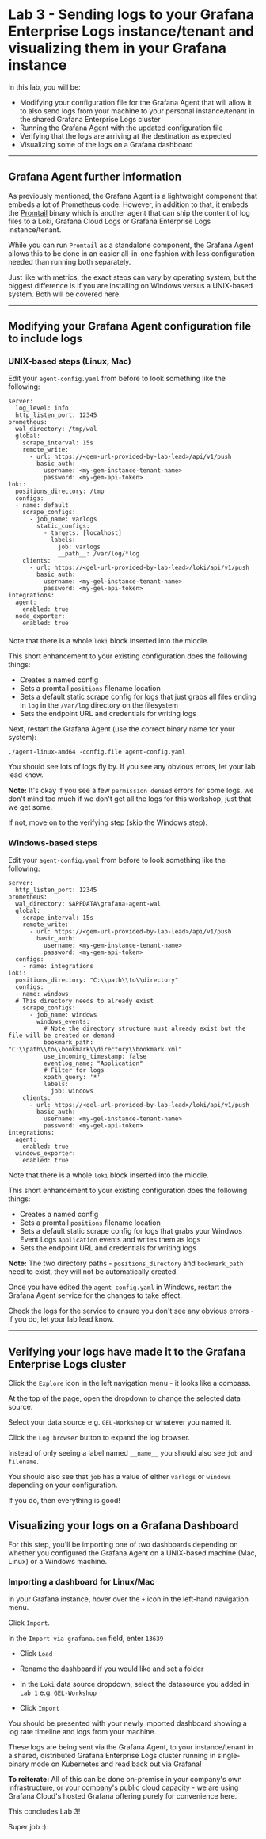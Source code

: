 # Lab 3 - Sending logs to your Grafana Enterprise Logs instance/tenant and visualizing them in your Grafana instance

In this lab, you will be:
- Modifying your configuration file for the Grafana Agent that will allow it to also send logs from your machine to your personal instance/tenant in the shared Grafana Enterprise Logs cluster
- Running the Grafana Agent with the updated configuration file
- Verifying that the logs are arriving at the destination as expected
- Visualizing some of the logs on a Grafana dashboard

---

## Grafana Agent further information

As previously mentioned, the Grafana Agent is a lightweight component that embeds a lot of Prometheus code. However, in addition to that, it embeds the [Promtail](https://grafana.com/docs/loki/latest/clients/promtail/) binary which is another agent that can ship the content of log files to a Loki, Grafana Cloud Logs or Grafana Enterprise Logs instance/tenant.

While you can run `Promtail` as a standalone component, the Grafana Agent allows this to be done in an easier all-in-one fashion with less configuration needed than running both separately.

Just like with metrics, the exact steps can vary by operating system, but the biggest difference is if you are installing on Windows versus a UNIX-based system. Both will be covered here.

---

## Modifying your Grafana Agent configuration file to include logs

### **UNIX-based steps (Linux, Mac)**

Edit your `agent-config.yaml` from before to look something like the following:

```
server:
  log_level: info
  http_listen_port: 12345
prometheus:
  wal_directory: /tmp/wal
  global:
    scrape_interval: 15s
    remote_write:
      - url: https://<gem-url-provided-by-lab-lead>/api/v1/push
        basic_auth:
          username: <my-gem-instance-tenant-name>
          password: <my-gem-api-token>
loki:
  positions_directory: /tmp
  configs:
  - name: default
    scrape_configs:
      - job_name: varlogs
        static_configs:
          - targets: [localhost]
            labels:
              job: varlogs
              __path__: /var/log/*log
    clients:
      - url: https://<gel-url-provided-by-lab-lead>/loki/api/v1/push
        basic_auth:
          username: <my-gel-instance-tenant-name>
          password: <my-gel-api-token>
integrations:
  agent:
    enabled: true
  node_exporter:
    enabled: true
```
####
Note that there is a whole `loki` block inserted into the middle.

This short enhancement to your existing configuration does the following things:

- Creates a named config
- Sets a promtail `positions` filename location
- Sets a default static scrape config for logs that just grabs all files ending in `log` in the `/var/log` directory on the filesystem
- Sets the endpoint URL and credentials for writing logs

Next, restart the Grafana Agent (use the correct binary name for your system):

`./agent-linux-amd64 -config.file agent-config.yaml`

You should see lots of logs fly by. If you see any obvious errors, let your lab lead know.

**Note:** It's okay if you see a few `permission denied` errors for some logs, we don't mind too much if we don't get all the logs for this workshop, just that we get some.

If not, move on to the verifying step (skip the Windows step).

### **Windows-based steps**

Edit your `agent-config.yaml` from before to look something like the following:

```
server:
  http_listen_port: 12345
prometheus:
  wal_directory: $APPDATA\grafana-agent-wal
  global:
    scrape_interval: 15s
    remote_write:
      - url: https://<gem-url-provided-by-lab-lead>/api/v1/push
        basic_auth:
          username: <my-gem-instance-tenant-name>
          password: <my-gem-api-token>
  configs:
    - name: integrations
loki:
  positions_directory: "C:\\path\\to\\directory"
  configs:
  - name: windows
  # This directory needs to already exist
    scrape_configs:
      - job_name: windows
        windows_events:
          # Note the directory structure must already exist but the file will be created on demand
          bookmark_path: "C:\\path\\to\\bookmark\\directory\\bookmark.xml"
          use_incoming_timestamp: false
          eventlog_name: "Application"
          # Filter for logs
          xpath_query: '*'
          labels:
            job: windows
    clients:
      - url: https://<gel-url-provided-by-lab-lead>/loki/api/v1/push
        basic_auth:
          username: <my-gel-instance-tenant-name>
          password: <my-gel-api-token>
integrations:
  agent:
    enabled: true
  windows_exporter:
    enabled: true
```

Note that there is a whole `loki` block inserted into the middle.

This short enhancement to your existing configuration does the following things:

- Creates a named config
- Sets a promtail `positions` filename location
- Sets a default static scrape config for logs that grabs your Windwos Event Logs `Application` events and writes them as logs
- Sets the endpoint URL and credentials for writing logs

**Note:** The two directory paths - `positions_directory` and `bookmark_path` need to exist, they will not be automatically created.

Once you have edited the `agent-config.yaml` in Windows, restart the Grafana Agent service for the changes to take effect.

Check the logs for the service to ensure you don't see any obvious errors - if you do, let your lab lead know.

---
## Verifying your logs have made it to the Grafana Enterprise Logs cluster

Click the `Explore` icon in the left navigation menu - it looks like a compass.

At the top of the page, open the dropdown to change the selected data source.

Select your data source e.g. `GEL-Workshop` or whatever you named it.

Click the `Log browser` button to expand the log browser.

Instead of only seeing a label named `__name__` you should also see `job` and `filename`.

You should also see that `job` has a value of either `varlogs` or `windows` depending on your configuration.

If you do, then everything is good!

## Visualizing your logs on a Grafana Dashboard

For this step, you'll be importing one of two dashboards depending on whether you configured the Grafana Agent on a UNIX-based machine (Mac, Linux) or a Windows machine.

### **Importing a dashboard for Linux/Mac**

In your Grafana instance, hover over the `+` icon in the left-hand navigation menu.

Click `Import`.

In the `Import via grafana.com` field, enter `13639`

- Click `Load`

- Rename the dashboard if you would like and set a folder

- In the `Loki` data source dropdown, select the datasource you added in `Lab 1` e.g. `GEL-Workshop`

- Click `Import`

You should be presented with your newly imported dashboard showing a log rate timeline and logs from your machine.

These logs are being sent via the Grafana Agent, to your instance/tenant in a shared, distributed Grafana Enterprise Logs cluster running in single-binary mode on Kubernetes and read back out via Grafana!

**To reiterate:** All of this can be done on-premise in your company's own infrastructure, or your company's public cloud capacity - we are using Grafana Cloud's hosted Grafana offering purely for convenience here.

This concludes Lab 3!

Super job :)
